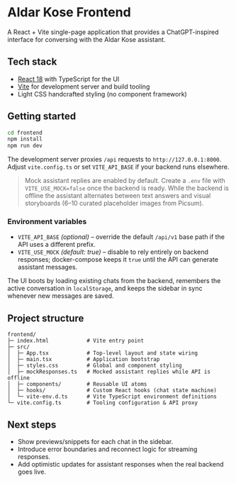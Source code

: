 # Aldar Kose Frontend

A React + Vite single-page application that provides a ChatGPT-inspired interface for conversing with the Aldar Kose assistant.

## Tech stack

- [React 18](https://react.dev/) with TypeScript for the UI
- [Vite](https://vitejs.dev/) for development server and build tooling
- Light CSS handcrafted styling (no component framework)

## Getting started

```bash
cd frontend
npm install
npm run dev
```

The development server proxies `/api` requests to `http://127.0.0.1:8000`. Adjust `vite.config.ts` or set `VITE_API_BASE` if your backend runs elsewhere.

> Mock assistant replies are enabled by default. Create a `.env` file with `VITE_USE_MOCK=false` once the backend is ready.
> While the backend is offline the assistant alternates between text answers and visual storyboards (6–10 curated placeholder images from Picsum).

### Environment variables

- `VITE_API_BASE` *(optional)* – override the default `/api/v1` base path if the API uses a different prefix.
- `VITE_USE_MOCK` *(default: true)* – disable to rely entirely on backend responses; docker-compose keeps it `true` until the API can generate assistant messages.

The UI boots by loading existing chats from the backend, remembers the active conversation in `localStorage`, and keeps the sidebar in sync whenever new messages are saved.

## Project structure

```
frontend/
├─ index.html            # Vite entry point
├─ src/
│  ├─ App.tsx            # Top-level layout and state wiring
│  ├─ main.tsx           # Application bootstrap
│  ├─ styles.css         # Global and component styling
│  ├─ mockResponses.ts   # Mocked assistant replies while API is offline
│  ├─ components/        # Reusable UI atoms
│  ├─ hooks/             # Custom React hooks (chat state machine)
│  └─ vite-env.d.ts      # Vite TypeScript environment definitions
└─ vite.config.ts        # Tooling configuration & API proxy
```

## Next steps

- Show previews/snippets for each chat in the sidebar.
- Introduce error boundaries and reconnect logic for streaming responses.
- Add optimistic updates for assistant responses when the real backend goes live.
